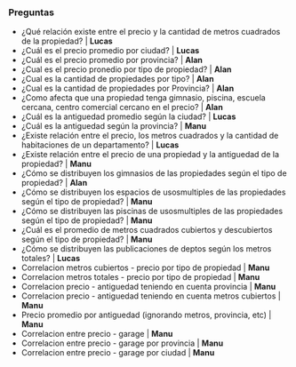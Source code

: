 ### Preguntas
* ¿Qué relación existe entre el precio y la cantidad de metros cuadrados de la propiedad? | **Lucas**
* ¿Cuál es el precio promedio por ciudad? | **Lucas**
* ¿Cuál es el precio promedio por provincia? | **Alan**
* ¿Cual es el precio pronedio por tipo de propiedad? | **Alan**
* ¿Cual es la cantidad de propiedades por tipo? | **Alan**
* ¿Cual es la cantidad de propiedades por Provincia? | **Alan**
* ¿Como afecta que una propiedad tenga gimnasio, piscina, escuela cercana, centro comercial cercano en el precio? | **Alan**
* ¿Cuál es la antiguedad promedio según la ciudad? | **Lucas**
* ¿Cuál es la antiguedad según la provincia? | **Manu**
* ¿Existe relación entre el precio, los metros cuadrados y la cantidad de habitaciones de un departamento? | **Lucas**
* ¿Existe relación entre el precio de una propiedad y la antiguedad de la propiedad? | **Manu**
* ¿Cómo se distribuyen los gimnasios de las propiedades según el tipo de propiedad? | **Alan**
* ¿Cómo se distribuyen los espacios de usosmultiples de las propiedades según el tipo de propiedad?  | **Manu**
* ¿Cómo se distribuyen las piscinas de usosmultiples de las propiedades según el tipo de propiedad? | **Manu**
* ¿Cuál es el promedio de metros cuadrados cubiertos y descubiertos según el tipo de propiedad? | **Manu**
* ¿Cómo se distribuyen las publicaciones de deptos según los metros totales? | **Lucas**
* Correlacion metros cubiertos - precio por tipo de propiedad | **Manu**
* Correlacion metros totales - precio por tipo de propiedad  | **Manu**
* Correlacion precio - antiguedad teniendo en cuenta provincia | **Manu**
* Correlacion precio - antiguedad teniendo en cuenta metros cubiertos | **Manu**
* Precio promedio por antiguedad (ignorando metros, provincia, etc) | **Manu**
* Correlacion entre precio - garage | **Manu**
* Correlacion entre precio - garage por provincia | **Manu**
* Correlacion entre precio - garage por ciudad | **Manu**
